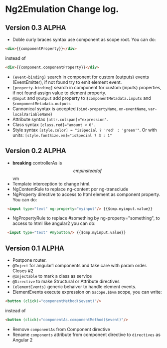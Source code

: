 # Ng2Emulation Change log.

## Version 0.3 ALPHA
* Doble curly braces syntax use component as scope root. You can do:
````html
<div>{{componentProperty}}</div>
````
instead of
````html
<div>{{component.componentProperty}}</div>
````
* `(event-binding)` search in component for custom (outputs) events (EventEmitter), if not found try to emit element event.
* `[property-binding]` search in component for custom (inputs) properties, if not found assign value to element property.
* `@Input` and `@Output` add property to `$componentMetadata.inputs` and `$componentMetadata.outputs`
* Cannonical syntax is accepted (`bind-propertyName`, `on-eventName`, `var-localVariableName`)
* Attribute syntax `[attr.colspan]="expression"`.
* Class syntax `[class.red]="amount < 0"`.
* Style syntax `[style.color] = "isSpecial ? 'red' : 'green'"`. Or with units: `[style.fontSize.em]="isSpecial ? 3 : 1"`

## Version 0.2 ALPHA
* **breaking** controllerAs is $$cmp instead of $$vm
* Template interception to change html.
* NgContentRule to replace ng-content por ng-transclude
* NgProperty directive to access to html element as component property. You can do:
````html
 <input type="text" ng-property="myinput"/> {{$cmp.myinput.value}}
````
* NgPropertyRule to replace #something by ng-property="something", to access to html like angular2 you can do:
````html
 <input type="text" #mybutton/> {{$cmp.myinput.value}}
````

## Version 0.1 ALPHA
* Postpone router.
* `@Inject` for angular1 components and take care with param order. Closes #2
* `@Injectable` to mark a class as service
* `@Directive` to make Structural or Attribute directives
* `(elementEvents)` generic behaivor to handle element events.
* ElementEvents execute expression on `$scope.$$vm` scope, you can write:
````html
<button (click)="componentMethod($event)"/>
````
instead of
````html
<button (click)="componentAs.componentMethod($event)"/>
````

* Remove `componentAs` from Component directive
* Rename `components` attribute from component directive to `directives` as Angular 2
